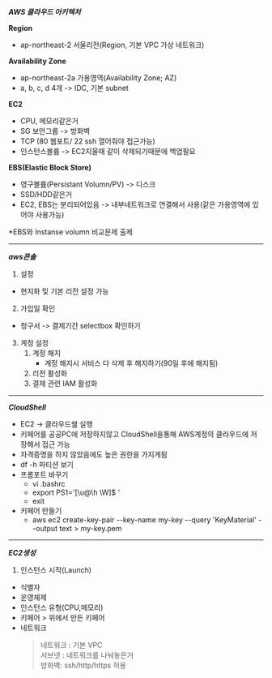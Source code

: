 ***AWS 클라우드 아키텍처***

**Region**

- ap-northeast-2 서울리전(Region, 기본 VPC 가상 네트워크)

**Availability Zone**

- ap-northeast-2a 가용영역(Availability Zone; AZ)
- a, b, c, d 4개 -> IDC, 기본 subnet

**EC2**

- CPU, 메모리같은거
- SG 보안그룹 -> 방화벽
- TCP (80 웹포트/ 22 ssh 열어줘야 접근가능)
- 인스턴스볼륨 -> EC2지울때 같이 삭제되기때문에 백업필요

**EBS(Elastic Block Store)**

- 영구볼륨(Persistant Volumn/PV) -> 디스크
- SSD/HDD같은거
- EC2, EBS는 분리되어있음 -> 내부네트워크로 연결해서 사용(같은 가용영역에 있어야 사용가능)

*EBS와 Instanse volumn 비교문제 출제

----------------------
***aws콘솔***

1. 설정
- 현지화 및 기본 리전 설정 가능

2. 가입일 확인
- 청구서 -> 결제기간 selectbox 확인하기

3. 계정 설정
	1. 계정 해지
 		- 계정 해지시 서비스 다 삭제 후 해지하기(90일 후에 해지됨)
	2. 리전 활성화
	3. 결제 관련 IAM 활성화
 
----------------------
***CloudShell***

- EC2 -> 클라우드쉘 실행
- 키페어를 공공PC에 저장하지않고 CloudShell을통해 AWS계정의 클라우드에 저장해서 접근 가능
- 자격증명을 하지 않았음에도 높은 권한을 가지게됨
- df -h 파티션 보기
- 프롬포트 바꾸기
	- vi .bashrc
 	- export PS1='[\u@\h \W]\$ '
	- exit
- 키페어 만들기
	- aws ec2 create-key-pair --key-name my-key --query 'KeyMaterial' --output text > my-key.pem

----------------------
***EC2생성***

1. 인스턴스 시작(Launch)
- 식별자
- 운영체제
- 인스턴스 유형(CPU,메모리)
- 키페어 > 위에서 만든 키페어
- 네트워크
  	> 네트워크 : 기본 VPC<br>서브넷 : 네트워크를 나눠놓은거<br>방화벽: ssh/http/https 허용
